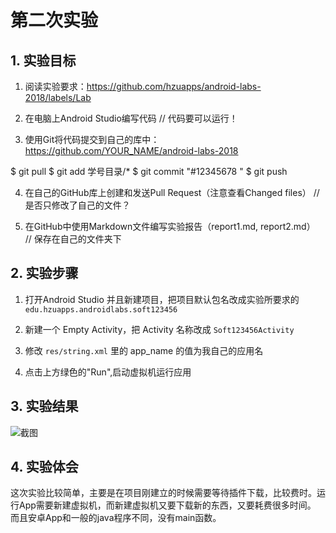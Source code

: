 # 第二次实验 

## 1. 实验目标 

1. 阅读实验要求：https://github.com/hzuapps/android-labs-2018/labels/Lab    

2. 在电脑上Android Studio编写代码  // 代码要可以运行！ 

3. 使用Git将代码提交到自己的库中：https://github.com/YOUR_NAME/android-labs-2018    

$ git pull 
$ git add 学号目录/* 
$ git commit "#12345678 " 
$ git push 

4. 在自己的GitHub库上创建和发送Pull Request（注意查看Changed files）   // 是否只修改了自己的文件？ 

5. 在GitHub中使用Markdown文件编写实验报告（report1.md, report2.md）   
// 保存在自己的文件夹下 

## 2. 实验步骤 

1. 打开Android Studio 并且新建项目，把项目默认包名改成实验所要求的 `edu.hzuapps.androidlabs.soft123456` 

2. 新建一个 Empty Activity，把 Activity 名称改成 `Soft123456Activity` 

3. 修改 `res/string.xml` 里的 app_name 的值为我自己的应用名 

4. 点击上方绿色的"Run",启动虚拟机运行应用 

## 3. 实验结果 
![截图](https://github.com/dengguangshi/android-labs-2018/blob/master/soft1614080902409/2.png) 

## 4. 实验体会 
这次实验比较简单，主要是在项目刚建立的时候需要等待插件下载，比较费时。运行App需要新建虚拟机，而新建虚拟机又要下载新的东西，又要耗费很多时间。 
而且安卓App和一般的java程序不同，没有main函数。 
